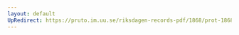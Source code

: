 ```yaml
---
layout: default
UpRedirect: https://pruto.im.uu.se/riksdagen-records-pdf/1868/prot-1868--fk--203/prot-1868--fk--203_004.pdf
---
```

